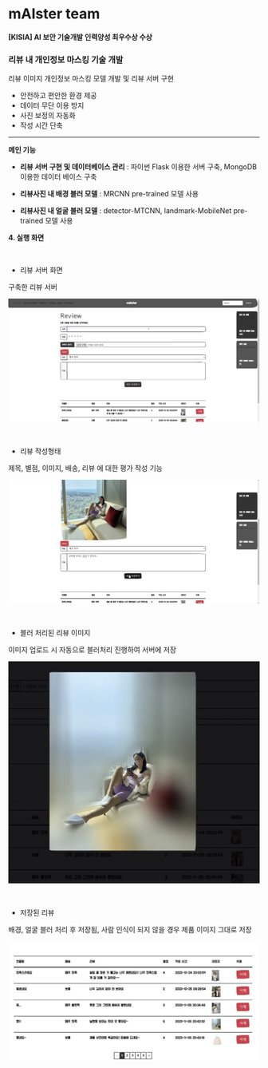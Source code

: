 # mAIster team
**[KISIA] AI 보안 기술개발 인력양성 최우수상 수상**

### 리뷰 내 개인정보 마스킹 기술 개발

리뷰 이미지 개인정보 마스킹 모델 개발 및 리뷰 서버 구현
- 안전하고 편안한 환경 제공
- 데이터 무단 이용 방지
- 사진 보정의 자동화
- 작성 시간 단축


-------------------

**메인 기능**

- **리뷰 서버 구현 및 데이터베이스 관리** : 파이썬 Flask 이용한 서버 구축, MongoDB 이용한 데이터 베이스 구축

- **리뷰사진 내 배경 블러 모델** : MRCNN pre-trained 모델 사용

- **리뷰사진 내 얼굴 블러 모델** : detector-MTCNN, landmark-MobileNet pre-trained 모델 사용



**4. 실행 화면**

<br>

- 리뷰 서버 화면

구축한 리뷰 서버

![1](https://github.com/zn122/DetectPrivacyInReviews/blob/master/img/review_server.jpg)

<br>

- 리뷰 작성형태

제목, 별점, 이미지, 배송, 리뷰 에 대한 평가 작성 기능

![2](https://github.com/zn122/DetectPrivacyInReviews/blob/master/img/wirte_review.jpg)

<br>

- 블러 처리된 리뷰 이미지

이미지 업로드 시 자동으로 블러처리 진행하여 서버에 저장

![3](https://github.com/zn122/DetectPrivacyInReviews/blob/master/img/blur_img.jpg)

<br>

- 저장된 리뷰

배경, 얼굴 블러 처리 후 저장됨, 사람 인식이 되지 않을 경우 제품 이미지 그대로 저장

![4](https://github.com/zn122/DetectPrivacyInReviews/blob/master/img/check_review.jpg)


